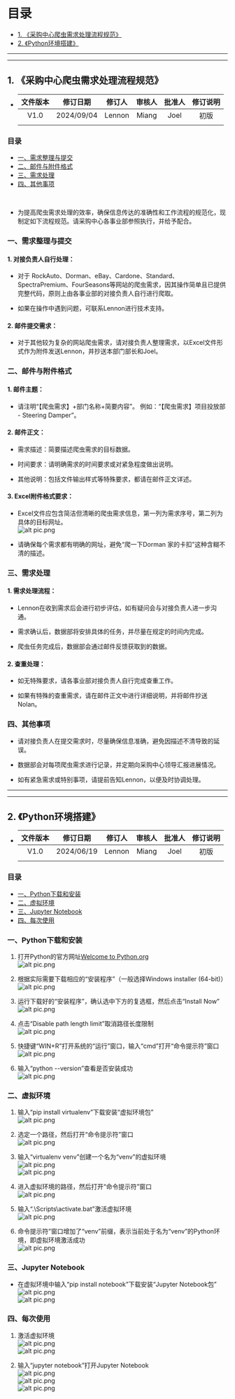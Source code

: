 # 目录

- [1. 《采购中心爬虫需求处理流程规范》](#1-采购中心爬虫需求处理流程规范)
- [2. 《Python环境搭建》](#2-python环境搭建)

- - -

- - -

## 1. 《采购中心爬虫需求处理流程规范》

- |文件版本|修订日期|修订人|审核人|批准人|修订说明|
  |:-:|:-:|:-:|:-:|:-:|:-:|
  |V1.0|2024/09/04|Lennon|Miang|Joel|初版|
  |||||||

### 目录

- [一、需求整理与提交](#一需求整理与提交)
- [二、邮件与附件格式](#二邮件与附件格式)
- [三、需求处理](#三需求处理)
- [四、其他事项](#四其他事项)

<br />

- 为提高爬虫需求处理的效率，确保信息传达的准确性和工作流程的规范化，现制定如下流程规范。请采购中心各事业部参照执行，并给予配合。

### 一、需求整理与提交

#### 1. 对接负责人自行处理：

- 对于 RockAuto、Dorman、eBay、Cardone、Standard、SpectraPremium、FourSeasons等网站的爬虫需求，因其操作简单且已提供完整代码，原则上由各事业部的对接负责人自行进行爬取。

- 如果在操作中遇到问题，可联系Lennon进行技术支持。

#### 2. 邮件提交需求：

- 对于其他较为复杂的网站爬虫需求，请对接负责人整理需求，以Excel文件形式作为附件发送Lennon，并抄送本部门部长和Joel。

### 二、邮件与附件格式

#### 1. 邮件主题：

- 请注明“【爬虫需求】+部门名称+简要内容”。 例如：“【爬虫需求】项目投放部 - Steering Damper”。

#### 2. 邮件正文：

- 需求描述：简要描述爬虫需求的目标数据。

- 时间要求：请明确需求的时间要求或对紧急程度做出说明。

- 其他说明：包括文件输出样式等特殊要求，都请在邮件正文详述。

#### 3. Excel附件格式要求：

- Excel文件应包含简洁但清晰的爬虫需求信息，第一列为需求序号，第二列为具体的目标网址。<br />![alt pic.png](../04.Lennon/img/file_1.png)

- 请确保每个需求都有明确的网址，避免“爬一下Dorman 家的卡扣”这种含糊不清的描述。

### 三、需求处理

#### 1. 需求处理流程：

- Lennon在收到需求后会进行初步评估，如有疑问会与对接负责人进一步沟通。

- 需求确认后，数据部将安排具体的任务，并尽量在规定的时间内完成。

- 爬虫任务完成后，数据部会通过邮件反馈获取到的数据。

#### 2. 查重处理：

- 如无特殊要求，请各事业部对接负责人自行完成查重工作。

- 如果有特殊的查重需求，请在邮件正文中进行详细说明，并将邮件抄送 Nolan。

### 四、其他事项

- 请对接负责人在提交需求时，尽量确保信息准确，避免因描述不清导致的延误。

- 数据部会对每项爬虫需求进行记录，并定期向采购中心领导汇报进展情况。

- 如有紧急需求或特别事项，请提前告知Lennon，以便及时协调处理。

- - -

- - -

## 2. 《Python环境搭建》

- |文件版本|修订日期|修订人|审核人|批准人|修订说明|
  |:-:|:-:|:-:|:-:|:-:|:-:|
  |V1.0|2024/06/19|Lennon|Miang|Joel|初版|
  |||||||

### 目录

- [一、Python下载和安装](#一python下载和安装)
- [二、虚拟环境](#二虚拟环境)
- [三、Jupyter Notebook](#三jupyter-notebook)
- [四、每次使用](#四每次使用)

### 一、Python下载和安装

1. 打开Python的官方网址[Welcome to Python.org](https://www.python.org/)<br />![alt pic.png](../04.Lennon/img//file_2-1_1.png)

2. 根据实际需要下载相应的“安装程序”（一般选择Windows installer (64-bit)）<br />![alt pic.png](../04.Lennon/img//file_2-1_2.png)

3. 运行下载好的“安装程序”，确认选中下方的复选框，然后点击“Install Now”<br />![alt pic.png](../04.Lennon/img//file_2-1_3.png)

4. 点击“Disable path length limit”取消路径长度限制<br />![alt pic.png](../04.Lennon/img//file_2-1_4.png)

5. 快捷键“WIN+R”打开系统的“运行”窗口，输入“cmd”打开“命令提示符”窗口<br />![alt pic.png](../04.Lennon/img//file_2-1_5.png)

6. 输入“python --version”查看是否安装成功<br />![alt pic.png](../04.Lennon/img//file_2-1_6.png)

### 二、虚拟环境

1. 输入“pip install virtualenv”下载安装“虚拟环境包”<br />![alt pic.png](../04.Lennon/img//file_2-2_1.png)

2. 选定一个路径，然后打开“命令提示符”窗口<br />![alt pic.png](../04.Lennon/img//file_2-2_2.png)

3. 输入“virtualenv venv”创建一个名为“venv”的虚拟环境<br />![alt pic.png](../04.Lennon/img//file_2-2_3_1.png)<br />![alt pic.png](../04.Lennon/img//file_2-2_3_2.png)

4. 进入虚拟环境的路径，然后打开“命令提示符”窗口<br />![alt pic.png](../04.Lennon/img//file_2-2_4.png)

5. 输入“.\Scripts\activate.bat”激活虚拟环境<br />![alt pic.png](../04.Lennon/img//file_2-2_5.png)

6. 命令提示符”窗口增加了“venv”前缀，表示当前处于名为“venv”的Python环境，即虚拟环境激活成功<br />![alt pic.png](../04.Lennon/img//file_2-2_6.png)

### 三、Jupyter Notebook

- 在虚拟环境中输入“pip install notebook”下载安装“Jupyter Notebook包”<br />![alt pic.png](../04.Lennon/img//file_2-3_1.png)<br />![alt pic.png](../04.Lennon/img//file_2-3_2.png)

### 四、每次使用

1. 激活虚拟环境<br />![alt pic.png](../04.Lennon/img//file_2-4_1_1.png)<br />![alt pic.png](../04.Lennon/img//file_2-4_1_2.png)

2. 输入“jupyter notebook”打开Jupyter Notebook<br />![alt pic.png](../04.Lennon/img//file_2-4_2_1.png)<br />![alt pic.png](../04.Lennon/img//file_2-4_2_2.png)<br />![alt pic.png](../04.Lennon/img//file_2-4_2_3.png)
  
